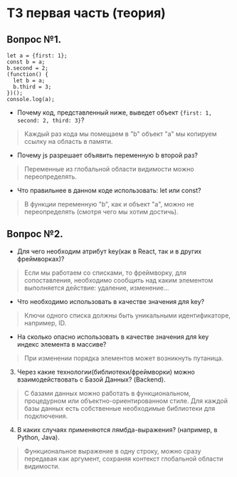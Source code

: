 # ТЗ первая часть (теория) 

## Вопрос №1. 

```
let a = {first: 1};
const b = a;
b.second = 2;
(function() {
  let b = a;
  b.third = 3;
})();
console.log(a);
```

- Почему код, представленный ниже, выведет объект `{first: 1, second: 2, third: 3}`? 

> Каждый раз кода мы помещаем в "b" объект "a" мы копируем ссылку на область в памяти. 

- Почему js разрешает объявить переменную b второй раз? 

> Переменные из глобальной области видимости можно переопределять.

- Что правильнее в данном коде использовать: let или const?

> В функции переменную "b", как и объект "а", можно не переопределять (смотря чего мы хотим достичь).


## Вопрос №2.

- Для чего необходим атрибут key(как в React, так и в других фреймворках)? 

> Если мы работаем со списками, то фреймворку, для сопоставления, необходимо сообщить над каким элементом выполняется действие: удаление, изменение... 

- Что необходимо использовать в качестве значения для key? 

> Ключи одного списка должны быть уникальными идентификаторе, например, ID.

- На сколько опасно использовать в качестве значения для key индекс элемента в массиве?

> При изменении порядка элементов может возникнуть путаница.

3. Через какие технологии(библиотеки/фреймворки) можно взаимодействовать с Базой Данных? (Backend).

> С базами данных можно работать в функциональном, процедурном или объектно-ориентированном стиле. 
Для каждой базы данных есть собственные необходимые библиотеки для подключения.

4. В каких случаях применяются лямбда-выражения? (например, в Python, Java).

> Функциональное выражение в одну строку, можно сразу передавая как аргумент, сохраняя контекст глобальной области видимости.

